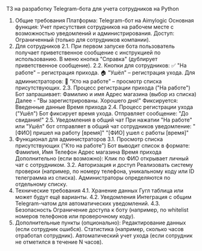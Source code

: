ТЗ на разработку Telegram-бота для учета сотрудников на Python

1. Общие требования
    Платформа: Telegram-бот на Aimylogic
    Основная функция: Учет присутствия сотрудников на рабочем месте с возможностью уведомлений и администрирования.
    Доступ: Ограниченный (только для сотрудников компании).
2. Для сотрудников
    2.1. При первом запуске бота пользователь получает приветственное сообщение с инструкцией по использованию.
        В меню кнопка "Справка" (дублирует приветственное сообщение).
    2.2. Кнопки для сотрудников:
        ✅ "На работе" – регистрация прихода.
        🏠 "Ушёл" – регистрация ухода.
    Для администраторов:
        👥 "Кто на работе" – просмотр списка присутствующих.
    2.3. Процесс регистрации прихода ("На работе")
    Бот запрашивает:
        Фамилию и имя
        Адрес магазина (выбор из списка)
        Далее - "Вы зарегистрированы. Хорошего дня!"
    Фиксируется:
        Введенные данные
        Время прихода
    2.4. Процесс регистрации ухода ("Ушёл")
        Бот фиксирует время ухода.
        Отправляет сообщение: "До свидания!"
    2.5. Уведомления в общий чат
        При нажатии "На работе" или "Ушёл" бот отправляет в общий чат сотрудников уведомление:
        "[ФИО] пришел на работу [время]"
        "[ФИО] ушел с работы [время]"
3. Функционал для администраторов
    3.1. Просмотр списка присутствующих ("Кто на работе")
    Бот выводит список в формате:
        Фамилия, Имя  Телефон Адрес магазина Время прихода
    Дополнительно (если возможно):
        Клик по ФИО открывает личный чат с сотрудником.
    3.2. Авторизация и доступ
        Реализовать систему проверки (например, по номеру телефона, уникальному коду или ID телеграмма из списка).
        Администраторы определяются по отдельному списку.
4. Технические требования
    4.1. Хранение данных
        Гугл таблица или может будут ещё варианты.
    4.2. Уведомления
        Интеграция с общим Telegram-чатом для автоматических уведомлений.
    4.3. Безопасность
    Ограничение доступа к боту (например, по whitelist номеров телефонов или проверочному коду).
5. Дополнительные пункты (опционально):
    Редактирование данных (если сотрудник ошибся).
    Статистика (например, сколько часов отработал сотрудник).
    Автоматический учет ухода (если сотрудник не отметился в течение N часов).
